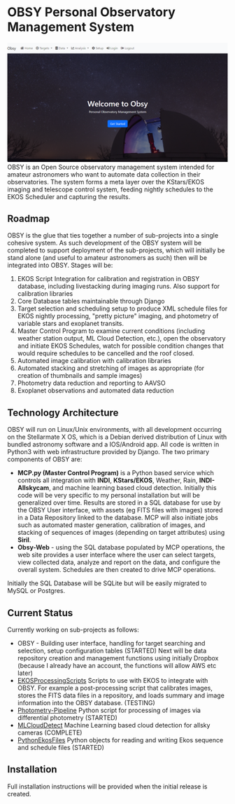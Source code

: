 # OBSY Personal Observatory Management System
![](static/images/github-cover.png)
OBSY is an Open Source observatory management system intended for amateur astronomers who want to automate data collection in their observatories. The system forms a meta layer over the KStars/EKOS imaging and telescope control system, 
feeding nightly schedules to the EKOS Scheduler and capturing the results. 

## Roadmap
OBSY is the glue that ties together a number of sub-projects into a single cohesive system.  As such development of the OBSY system will be completed to support deployment of the sub-projects, which will initially be stand alone (and useful 
to amateur astronomers as such) then will be integrated into OBSY. Stages will be:

1. EKOS Script Integration for calibration and registration in OBSY database, including livestacking during imaging runs. Also support for calibration libraries 
2. Core Database tables maintainable through Django
3. Target selection and scheduling setup to produce XML schedule files for EKOS nightly processing, "pretty picture" imaging, and photometry of variable stars and exoplanet transits.
4. Master Control Program to examine current conditions (including weather station output, ML Cloud Detection, etc.), open the observatory and initiate EKOS Schedules, watch for possible condition changes that would require schedules to be cancelled and the roof closed.
5. Automated image calibration with calibration libraries
6. Automated stacking and stretching of images as appropriate (for creation of thumbnails and sample images)
7. Photometry data reduction and reporting to AAVSO
8. Exoplanet observations and automated data reduction

## Technology Architecture
OBSY will run on Linux/Unix environments, with all development occurring on the Stellarmate X OS, which is a Debian derived distribution of Linux with bundled astronomy software and a IOS/Android app.  All code is written in Python3 with web infrastructure provided by Django. The two primary components of OBSY are:
* **MCP.py (Master Control Program)** is a Python based service which controls all integration with **INDI**, **KStars/EKOS**, Weather, Rain, **INDI-Allskycam**, and machine learning based cloud detection. Initially this code will be very specific to my personal installation but will be generalized over time. Results are stored in a SQL database for use by the OBSY User interface, with assets (eg FITS files with images) stored in a Data Repository linked to the database. MCP will also initiate jobs such as automated master generation, calibration of images, and stacking of sequences of images (depending on target attributes) using **Siril**.
* **Obsy-Web** - using the SQL database populated by MCP operations, the web site provides a user interface where the user can select targets, view collected data, analyze and report on the data, and configure the overall system. Schedules are then created to drive MCP operations. 

Initially the SQL Database will be SQLite but will be easily migrated to MySQL or Postgres.

## Current Status
Currently working on sub-projects as follows:
* OBSY - Building user interface, handling for target searching and selection, setup configuration tables (STARTED) Next will be data repository creation and management functions using initially Dropbox (because I already have an account, the functions will allow AWS etc later)
* [EKOSProcessingScripts](https://github.com/gordtulloch/EKOSProcessingScripts) Scripts to use with EKOS to integrate with OBSY. For example a post-processing script that calibrates images, stores the FITS data files in a repository, and 
loads summary and image information into the OBSY database. (TESTING)
* [Photometry-Pipeline](https://github.com/gordtulloch/Photometry-Pipeline) Python script for processing of images via differential photometry (STARTED)
* [MLCloudDetect](https://github.com/gordtulloch/mlCloudDetect) Machine Learning based cloud detection for allsky cameras (COMPLETE)
* [PythonEkosFiles](https://github.com/gordtulloch/pythonEkosFiles) Python objects for reading and writing Ekos sequence and schedule files (STARTED)

## Installation
Full installation instructions will be provided when the initial release is created.

